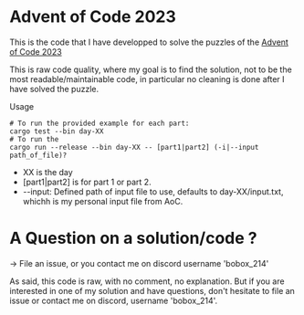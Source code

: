 # Advent of Code 2023

This is the code that I have developped to solve the puzzles of the [Advent of Code 2023](https://adventofcode.com/)

This is raw code quality, where my goal is to find the solution, not to be the most readable/maintainable code, in particular no cleaning is done after I have solved the puzzle.

Usage 
```
# To run the provided example for each part:
cargo test --bin day-XX
# To run the 
cargo run --release --bin day-XX -- [part1|part2] (-i|--input path_of_file)?
```

- XX is the day
- [part1|part2] is for part 1 or part 2.
- --input: Defined path of input file to use, defaults to day-XX/input.txt, whichh is my personal input file from AoC.

# A Question on a solution/code ?
-> File an issue, or you contact me on discord username 'bobox_214'

As said, this code is raw, with no comment, no explanation. But if you are interested in one of my solution and have questions, don't hesitate to file an issue or contact me on discord, username 'bobox_214'.